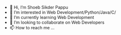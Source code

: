 - 👋 Hi, I’m Shoeb Sikder Pappu
- 👀 I’m interested in Web Development/Python/Java/C/
- 🌱 I’m currently learning Web Development
- 💞️ I’m looking to collaborate on Web Developers
- 📫 How to reach me ...

<!---
Shoeb1989/Shoeb1989 is a ✨ special ✨ repository because its `README.md` (this file) appears on your GitHub profile.
You can click the Preview link to take a look at your changes.
--->
